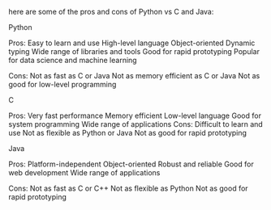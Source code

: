here are some of the pros and cons of Python vs C and Java:

Python

Pros:
Easy to learn and use
High-level language
Object-oriented
Dynamic typing
Wide range of libraries and tools
Good for rapid prototyping
Popular for data science and machine learning

Cons:
Not as fast as C or Java
Not as memory efficient as C or Java
Not as good for low-level programming

C

Pros:
Very fast performance
Memory efficient
Low-level language
Good for system programming
Wide range of applications
Cons:
Difficult to learn and use
Not as flexible as Python or Java
Not as good for rapid prototyping

Java

Pros:
Platform-independent
Object-oriented
Robust and reliable
Good for web development
Wide range of applications

Cons:
Not as fast as C or C++
Not as flexible as Python
Not as good for rapid prototyping


